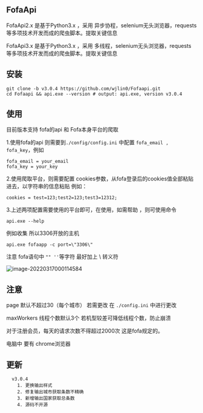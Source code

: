 ## FofaApi

FofaApi2.x 是基于Python3.x ，采用 异步协程，selenium无头浏览器，requests 等多项技术开发而成的爬虫脚本。提取关键信息

FofaApi3.x 是基于Python3.x ，采用 多线程，selenium无头浏览器，requests 等多项技术开发而成的爬虫脚本。提取关键信息



## 安装

```
git clone -b v3.0.4 https://github.com/wjlin0/Fofaapi.git
cd Fofaapi && api.exe --version # output: api.exe, version v3.0.4
```

## 使用

目前版本支持 fofa的api 和 Fofa本身平台的爬取



1.使用fofa的api 则需要到`./config/config.ini` 中配置 `fofa_email , fofa_key`，例如

```
fofa_email = your_email
fofa_key = your_key
```

2.使用爬取平台，则需要配置 cookies参数，从fofa登录后的cookies值全部粘贴进去，以字符串的信息粘贴 例如：

```
cookies = test=123;test2=123;test3=12312;
```



3.上述两项配置需要使用的平台即可，在使用，如需帮助 ，则可使用命令

```
api.exe --help 
```



例如收集 所以3306开放的主机



```
api.exe fofaapp -c port=\"3306\"
```

注意 fofa语句中 `"" ''`等字符  最好加上 \ 转义符



![image-20220317000114584](https://cdn.wjlin0.com/img/202203170037091.png)



## 注意

page 默认不超过30（每个城市） 若需更改 在 `./config.ini` 中进行更改

maxWorkers 线程个数默认3个 若机型较差可降低线程个数，防止崩溃

对于注册会员，每天的请求次数不得超过2000次 这是fofa规定的。



电脑中 要有 chrome浏览器

## 更新
```text
  v3.0.4
    1. 更换输出样式
    2. 修复输出城市获取条数不精确
    3. 新增输出国家获取总条数
    4. 源码不开源
``` 
         
